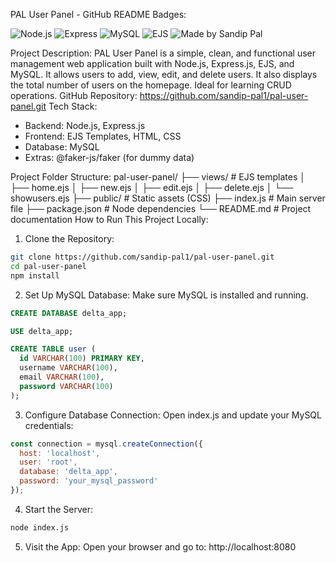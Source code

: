 PAL User Panel - GitHub README
Badges:

![Node.js](https://img.shields.io/badge/Node.js-18.x-green?logo=node.js)
![Express](https://img.shields.io/badge/Express.js-Backend-lightgrey?logo=express)
![MySQL](https://img.shields.io/badge/Database-MySQL-blue?logo=mysql)
![EJS](https://img.shields.io/badge/View--Engine-EJS-yellow)
![Made by Sandip Pal](https://img.shields.io/badge/Made%20by-Sandip%20Pal-blueviolet)


Project Description:
PAL User Panel is a simple, clean, and functional user management web application built with Node.js, Express.js, EJS, and MySQL. It allows users to add, view, edit, and delete users. It also displays the total number of users on the homepage. Ideal for learning CRUD operations.
GitHub Repository:
https://github.com/sandip-pal1/pal-user-panel.git
Tech Stack:
- Backend: Node.js, Express.js
- Frontend: EJS Templates, HTML, CSS
- Database: MySQL
- Extras: @faker-js/faker (for dummy data)
  
Project Folder Structure:
pal-user-panel/
├── views/              # EJS templates
│   ├── home.ejs
│   ├── new.ejs
│   ├── edit.ejs
│   ├── delete.ejs
│   └── showusers.ejs
├── public/             # Static assets (CSS)
├── index.js            # Main server file
├── package.json        # Node dependencies
└── README.md           # Project documentation
How to Run This Project Locally:
1. Clone the Repository:
```bash
git clone https://github.com/sandip-pal1/pal-user-panel.git
cd pal-user-panel
npm install
```
2. Set Up MySQL Database:
Make sure MySQL is installed and running.

```sql
CREATE DATABASE delta_app;

USE delta_app;

CREATE TABLE user (
  id VARCHAR(100) PRIMARY KEY,
  username VARCHAR(100),
  email VARCHAR(100),
  password VARCHAR(100)
);
```
3. Configure Database Connection:
Open index.js and update your MySQL credentials:

```js
const connection = mysql.createConnection({
  host: 'localhost',
  user: 'root',
  database: 'delta_app',
  password: 'your_mysql_password'
});
```
4. Start the Server:
```bash
node index.js
```
5. Visit the App:
Open your browser and go to:
http://localhost:8080
